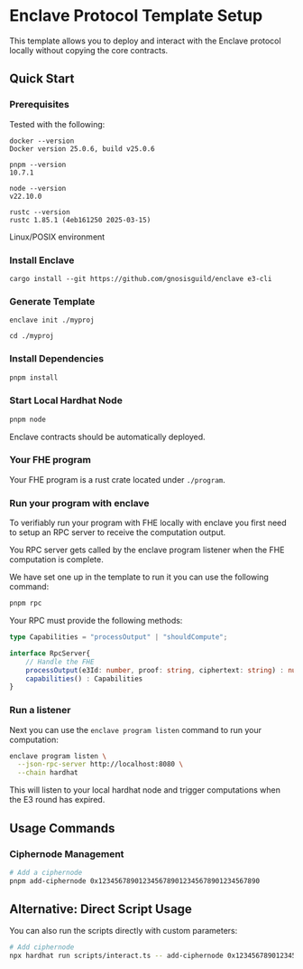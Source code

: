 # Enclave Protocol Template Setup

This template allows you to deploy and interact with the Enclave protocol locally without copying the core contracts.

## Quick Start

### Prerequisites

Tested with the following:

```
docker --version
Docker version 25.0.6, build v25.0.6
```

```
pnpm --version
10.7.1
```

```
node --version
v22.10.0
```

```
rustc --version
rustc 1.85.1 (4eb161250 2025-03-15)
```

Linux/POSIX environment

### Install Enclave

```
cargo install --git https://github.com/gnosisguild/enclave e3-cli
```

### Generate Template

```
enclave init ./myproj
```

```
cd ./myproj
```

### Install Dependencies

```bash
pnpm install
```

### Start Local Hardhat Node

```bash
pnpm node
```

Enclave contracts should be automatically deployed.


### Your FHE program

Your FHE program is a rust crate located under `./program`.

### Run your program with enclave

To verifiably run your program with FHE locally with enclave you first need to setup an RPC server to receive the computation output.

You RPC server gets called by the enclave program listener when the FHE computation is complete.

We have set one up in the template to run it you can use the following command:

```bash
pnpm rpc
```

Your RPC must provide the following methods:

```ts
type Capabilities = "processOutput" | "shouldCompute";

interface RpcServer{
    // Handle the FHE 
    processOutput(e3Id: number, proof: string, ciphertext: string) : number;
    capabilities() : Capabilities
}
```

### Run a listener

Next you can use the `enclave program listen` command to run your computation:

```bash
enclave program listen \
  --json-rpc-server http://localhost:8080 \
  --chain hardhat
```

This will listen to your local hardhat node and trigger computations when the E3 round has expired.


## Usage Commands

### Ciphernode Management

```bash
# Add a ciphernode
pnpm add-ciphernode 0x1234567890123456789012345678901234567890
```

## Alternative: Direct Script Usage

You can also run the scripts directly with custom parameters:

```bash
# Add ciphernode
npx hardhat run scripts/interact.ts -- add-ciphernode 0x1234567890123456789012345678901234567890
```
